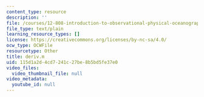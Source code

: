 ```yaml
---
content_type: resource
description: ''
file: /courses/12-808-introduction-to-observational-physical-oceanography-fall-2004/115d1a2d4cd7241c27be8b5bd5fe37e0_deriv.m
file_type: text/plain
learning_resource_types: []
license: https://creativecommons.org/licenses/by-nc-sa/4.0/
ocw_type: OCWFile
resourcetype: Other
title: deriv.m
uid: 115d1a2d-4cd7-241c-27be-8b5bd5fe37e0
video_files:
  video_thumbnail_file: null
video_metadata:
  youtube_id: null
---
```


